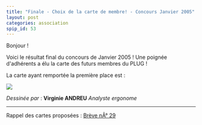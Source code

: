 ```yaml
---
title: "Finale - Choix de la carte de membre! - Concours Janvier 2005"
layout: post
categories: association
spip_id: 53
---
```

Bonjour !

Voici le résultat final du concours de Janvier 2005 ! Une poignée d'adhérents a élu la carte des futurs membres du PLUG ! 

La carte ayant remportée la première place est :

<img  src="http://www.plugfr.org/images/concours_plug_25_01_2005/carte_membre/carte-plug005.jpg">


 *Dessinée par* :
**Virginie ANDREU** *Analyste ergonome*

----
Rappel des cartes proposées : <a href="http://plugfr.org/spip/breve.php3?id_breve=29">Brève nÂ° 29</a>